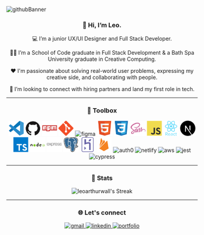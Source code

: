 ![githubBanner](https://user-images.githubusercontent.com/99083396/190916189-5652cd94-ff54-4d58-affa-b86d56c476db.png)

<div align="center" display="flex" flex-direction="row">

### 👋 **Hi, I’m Leo.**
  
:computer: I’m a junior UX/UI Designer and Full Stack Developer.
  
:man_student: I’m a School of Code graduate in Full Stack Development & a Bath Spa University graduate in Creative Computing.
  
:heart: I'm passionate about solving real-world user problems, expressing my creative side, and collaborating with people.
    
👀 I’m looking to connect with hiring partners and land my first role in tech.

  
---

### 	:toolbox: Toolbox

<img src="https://github.com/devicons/devicon/blob/master/icons/vscode/vscode-original.svg" alt="vscode" width="40" height="40"/>
<img src="https://github.com/devicons/devicon/blob/master/icons/github/github-original.svg" alt="github" width="40" height="40"/>
<img src="https://github.com/devicons/devicon/blob/master/icons/npm/npm-original-wordmark.svg" alt="npm" width="40" height="40"/>
<img src="https://github.com/devicons/devicon/blob/master/icons/git/git-original.svg" alt="git" width="40" height="40"/>
<img src="https://www.vectorlogo.zone/logos/figma/figma-icon.svg" alt="figma" width="40" height="40"/> 

<img src="https://github.com/devicons/devicon/blob/master/icons/html5/html5-original.svg" alt="html5" width="40" height="40"/>
<img src="https://github.com/devicons/devicon/blob/master/icons/css3/css3-original.svg" alt="css3" width="40" height="40"/>
<img src="https://raw.githubusercontent.com/devicons/devicon/master/icons/sass/sass-original.svg" alt="sass" width="40" height="40"/>
<img src="https://github.com/devicons/devicon/blob/master/icons/javascript/javascript-original.svg" alt="JavaScript" width="40" height="40"/>
<img src="https://raw.githubusercontent.com/devicons/devicon/master/icons/react/react-original-wordmark.svg" alt="react" width="40" height="40"/>
<img src="https://github.com/devicons/devicon/blob/master/icons/nextjs/nextjs-original.svg" alt="next.js" width="40" height="40"/>
<img src="https://github.com/devicons/devicon/blob/master/icons/typescript/typescript-original.svg" alt="typescript" width="40" height="40"/>

<img src="https://raw.githubusercontent.com/devicons/devicon/master/icons/nodejs/nodejs-original-wordmark.svg" alt="nodejs" width="40" height="40"/> 
<img src="https://raw.githubusercontent.com/devicons/devicon/master/icons/express/express-original-wordmark.svg" alt="express" width="40" height="40"/> 
<img src="https://github.com/devicons/devicon/blob/master/icons/postgresql/postgresql-original.svg" alt="postgresql" width="40" height="40"/>
<img src="https://github.com/devicons/devicon/blob/master/icons/heroku/heroku-original.svg" alt="heroku" width="40" height="40"/>
<img src="https://github.com/devicons/devicon/blob/master/icons/firebase/firebase-plain.svg" alt="firebase" width="40" height="40"/>
<img src="https://cdn.freebiesupply.com/logos/large/2x/auth0-logo-png-transparent.png" alt="auth0" width="40" height="40"/>
<img src="https://cdn.freebiesupply.com/logos/large/2x/netlify-logo-png-transparent.png" alt="netlify" width="40" height="40"/>
<img src="https://cdn.iconscout.com/icon/free/png-256/aws-3215369-2673787.png" alt="aws" width="40" height="40"/>

<img src="https://cdn.freebiesupply.com/logos/large/2x/jest-logo-png-transparent.png" alt="jest" width="40" height="40"/>
<img src="https://icons-for-free.com/download-icon-cypress-1324440144114984250_512.png" alt="cypress" width="40" height="40"/>





---

### :dart: Stats

![leoarthurwall's Streak](https://github-readme-streak-stats.herokuapp.com/?user=leoarthurwall&theme=vue-dark&hide_border=true)
<!---https://gh-stats-gen.vercel.app/--->

---
  
### :globe_with_meridians: Let's connect

<a href="https://mailto:leowall93@gmail.com" target="_blank" rel="noreferrer"> <img src="https://img.shields.io/badge/Gmail-D14836?style=for-the-badge&logo=gmail&logoColor=white" alt="gmail" />  <a href="https://www.linkedin.com/in/leo-wall/" target="_blank" rel="noreferrer"> <img src="https://img.shields.io/badge/linkedin-%230077B5.svg?style=for-the-badge&logo=linkedin&logoColor=white" alt="linkedin" />  <a href="https://leowall.netlify.app" target="_blank" rel="noreferrer"> <img src="https://img.shields.io/badge/Portfolio-%23000000.svg?style=for-the-badge&logo=firefox&logoColor=#FF7139" alt="portfolio" />   

  </div>

<!---
leoarthurwall/leoarthurwall is a ✨ special ✨ repository because its `README.md` (this file) appears on your GitHub profile.
You can click the Preview link to take a look at your changes.
--->


